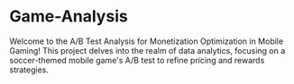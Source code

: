 # Game-Analysis
Welcome to the A/B Test Analysis for Monetization Optimization in Mobile Gaming! This project delves into the realm of data analytics, focusing on a soccer-themed mobile game's A/B test to refine pricing and rewards strategies.
